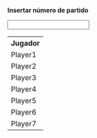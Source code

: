 <html>
<head>

</head>
  <body>

<p><b>Insertar número de partido</b></p>

<input type="text">

<table>

<tr>
  <th>Jugador</th>
</tr>

<tr>
  <td>Player1</td>
</tr>

<tr>
  <td>Player2</td>
</tr>

<tr>
  <td>Player3</td>
</tr>

<tr>
  <td>Player4</td>
</tr>

<tr>
  <td>Player5</td>
</tr>

  <tr>
    <td>Player6</td>
  </tr>

  <tr>
    <td>Player7</td>
  </tr>


</table>

  </body>
</html>



